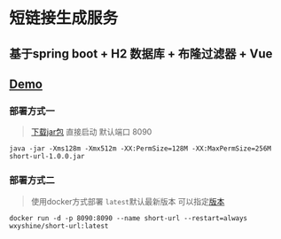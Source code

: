 # 短链接生成服务

## 基于spring boot + H2 数据库 + 布隆过滤器	+ Vue

## <a href="http://42.193.127.130:8090/" target="_blank">Demo</a>

### 部署方式一

> <a href="https://github.com/wxyShine/short-url/releases" target="_blank">下载jar包</a> 直接启动 默认端口 8090

```shell
java -jar -Xms128m -Xmx512m -XX:PermSize=128M -XX:MaxPermSize=256M  short-url-1.0.0.jar

```



### 部署方式二

> 使用docker方式部署 `latest`默认最新版本 可以指定<a href="https://hub.docker.com/r/wxyshine/short-url/tags" target="_blank">版本</a>

```shell
docker run -d -p 8090:8090 --name short-url --restart=always wxyshine/short-url:latest
```

